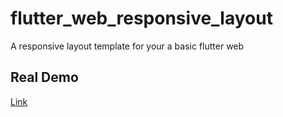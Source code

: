 # flutter_web_responsive_layout

A responsive layout template for your a basic flutter web

## Real Demo

[Link](https://tongvantruong.github.io/flutter-web-responsive-layout.github.io)
